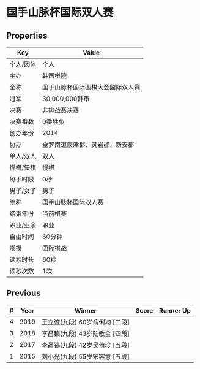 # 国手山脉杯国际双人赛

## Properties

| Key | Value |
| --- | ----- |
| 个人/团体 | 个人 |
| 主办 | 韩国棋院 |
| 全称 | 国手山脉杯国际围棋大会国际双人赛 |
| 冠军 | 30,000,000韩币 |
| 决赛 | 非挑战赛决赛 |
| 决赛番数 | 0番胜负 |
| 创办年份 | 2014 |
| 协办 | 全罗南道康津郡、灵岩郡、新安郡 |
| 单人/双人 | 双人 |
| 慢棋/快棋 | 慢棋 |
| 每手时限 | 0秒 |
| 男子/女子 | 男子 |
| 简称 | 国手山脉杯国际双人赛 |
| 结束年份 | 当前棋赛 |
| 职业/业余 | 职业 |
| 自由时间 | 60分钟 |
| 规模 | 国际棋战 |
| 读秒时长 | 60秒 |
| 读秒次数 | 1次 |

## Previous

| # | Year | Winner | Score | Runner Up |
| --- | --- | --- | --- | --- |
| 4 | 2019 | 王立诚(九段) 60岁俞俐均 [二段] |  |  |
| 3 | 2018 | 李昌镐(九段) 43岁陆敏全 [四段] |  |  |
| 2 | 2017 | 李昌镐(九段) 42岁吴侑珍 [五段] |  |  |
| 1 | 2015 | 刘小光(九段) 55岁宋容慧 [五段] |  |  |

